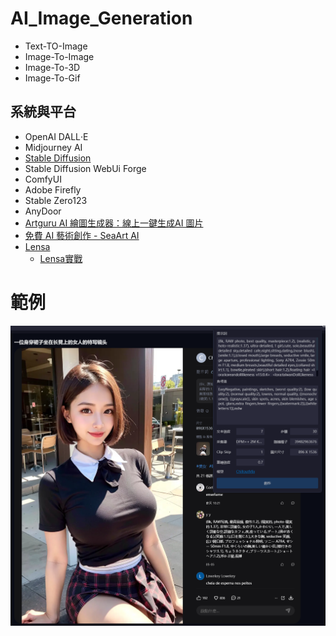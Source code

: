 # AI_Image_Generation
- Text-TO-Image
- Image-To-Image
- Image-To-3D
- Image-To-Gif
## 系統與平台
- OpenAI DALL‧E
- Midjourney AI
- [Stable Diffusion](StableDiffusion.md)
- Stable Diffusion WebUi Forge
- ComfyUI
- Adobe Firefly
- Stable Zero123
- AnyDoor
- [Artguru AI 繪圖生成器：線上一鍵生成AI 圖片](https://www.artguru.ai/tw/)
- [免費 AI 藝術創作 - SeaArt AI](https://www.seaart.ai/zhTW)
- [Lensa](https://prisma-ai.com/lensa)
  - [Lensa實戰](Lensa_labs.md) 
# 範例

![SEAART_1.png](SEAART_1.png)
